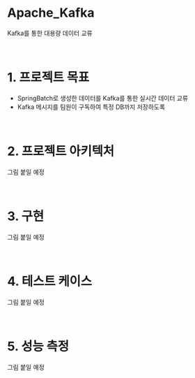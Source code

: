 <!-- 
- 카프카 :  https://resilient-923.tistory.com/402
-->
# Apache_Kafka
Kafka를 통한 대용량 데이터 교류

<br/>

# 1. 프로젝트 목표
- SpringBatch로 생성한 데이터를 Kafka를 통한 실시간 데이터 교류
- Kafka 메시지를 팀원이 구독하여 특정 DB까지 저장하도록
  
<br/>

# 2. 프로젝트 아키텍처
그림 붙일 예정

<br/>

# 3. 구현
그림 붙일 예정

<br/>

# 4. 테스트 케이스
그림 붙일 예정

<br/>

# 5. 성능 측정
그림 붙일 예정

<br/>
